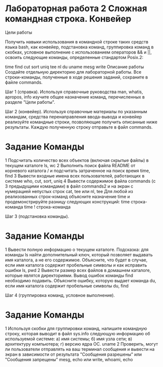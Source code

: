 # Лабораторная работа 2  Сложная командная строка. Конвейер 

Цели работы

Получить навыки использования в командной строке таких средств языка bash, как конвейер, подстановка команд, группировка команд в скобках, условное выполнение с использованием операторов && и ||, освоить следующие команды, определенные стандартом Posix.2:

time	find	cut	sort	uniq	tee	nl	du	uname	mesg	write
Описание работы
Создайте отдельную директорию для лабораторной работы. Все строки-команды, полученные в ходе решения заданий, сохраните в файле commands.

Шаг 1 (справка). Используя справочные руководства man, whatis, apropos, info изучите общее назначение команд, перечисленных в разделе "Цели работы".

Шаг 2 (конвейер). Используя справочные материалы по указанным командам, средства перенаправления ввода-вывода и конвейер реализуйте командные строки, позволяющие получить описанные ниже результаты. Каждую полученную строку отправьте в файл commands.

 # 	 Задание 	 Команды 
1	Подсчитать количество всех объектов (включая скрытые файлы) в текущем каталоге	ls, wc
2	Выполнить поиск файла README от корневого каталога / и подсчитать затраченное на поиск время	time, find
3	Вывести входные имена всех пользователей, работающих в системе	who, cut, sort, uniq
4	Вывести содержимое файла commands (с 3 предыдущими командами) в файл commands2 и на экран с нумерацией непустых строк	cat, tee или nl, tee
Для любой из реализованных строк-команд объясните назначение time и продемонстрируйте разницу следующих конструкций:
time строка-команда
time ! строка-команда

Шаг 3 (подстановка команды).

 # 	 Задание 	 Команды 
1	Вывести полную информацию о текущем каталоге. Подсказка: для команды ls найти дополнительный ключ, который позволяет выдавать имя каталога, а не его содержимое. Объясните, что будет в случае, если имя каталога содержит пробельные символы и как исправить ошибки	ls, pwd
2	Вывести размер всех файлов в домашнем каталоге, которые являтся директориями. Вывод ошибок команды find необходимо подавить. Объясните ошибку, которую выдает команда du, если имя каталога содержит пробельные символы	du, find


Шаг 4 (группировка команд, условное выполнение).

 # 	 Задание 	 Команды 
1	Используя скобки для группировки команд, напишите командную строку, которая выводит в файл sys.info следующую информацию об используемой системе: a) имя системы; б) имя узла сети; в) архитектуру компьютера; г) версию ядра ОС.	uname
2	Проверить, могут ли пользователи отправлять на ваш терминал сообщения и вывести на экран в зависимости от результата "Сообщения разрешены" или "Сообщения запрещены"	mesg, echo или write, whoami, echo
